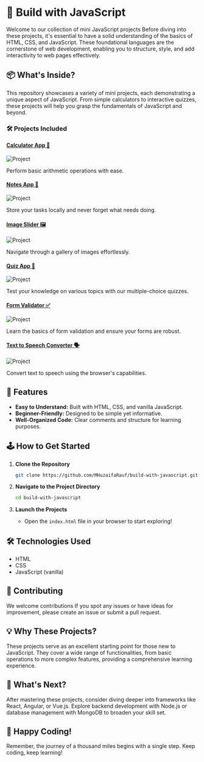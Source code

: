 # 🚀 Build with JavaScript

Welcome to our collection of mini JavaScript projects Before diving into these projects, it's essential to have a solid understanding of the basics of HTML, CSS, and JavaScript. These foundational languages are the cornerstone of web development, enabling you to structure, style, and add interactivity to web pages effectively.

## 📦 What's Inside?

This repository showcases a variety of mini projects, each demonstrating a unique aspect of JavaScript. From simple calculators to interactive quizzes, these projects will help you grasp the fundamentals of JavaScript and beyond.

### 🛠️ Projects Included

#### [Calculator App 🧮](1-Calculator/README.md)
![Project](1-Calculator/assets/images/project_SS.png)

Perform basic arithmetic operations with ease.

#### [Notes App 📝](2-Notes-App/README.md)
![Project](2-Notes-App/assets/images/project_SS.png)

Store your tasks locally and never forget what needs doing.

#### [Image Slider 🖼️](3-Image-Slider/README.md)
![Project](3-Image-Slider/assets/images/project_SS.png)

Navigate through a gallery of images effortlessly.

#### [Quiz App 🎯](4-Quiz-App/README.md)
![Project](4-Quiz-App/assets/images/project_SS.png)

Test your knowledge on various topics with our multiple-choice quizzes.

#### [Form Validator ✅](5-Form-Validator/README.md)
![Project](5-Form-Validator/assets/images/project_SS.png)

Learn the basics of form validation and ensure your forms are robust.

#### [Text to Speech Converter 🗣️](6-Text-To-Speech-Converter/README.md)
![Project](6-Text-To-Speech-Converter/assets/images/project_SS.png)

Convert text to speech using the browser's capabilities.

## 🌟 Features

- **Easy to Understand:** Built with HTML, CSS, and vanilla JavaScript.
- **Beginner-Friendly:** Designed to be simple yet informative.
- **Well-Organized Code:** Clear comments and structure for learning purposes.

## 🕹️ How to Get Started

1. **Clone the Repository**
   ```bash
   git clone https://github.com/MHuzaifaRauf/build-with-javascript.git
   ```

2. **Navigate to the Project Directory**
   ```bash
   cd build-with-javascript
   ```

3. **Launch the Projects**
   - Open the `index.html` file in your browser to start exploring!

## 🛠️ Technologies Used

- HTML
- CSS
- JavaScript (vanilla)

## 👥 Contributing

We welcome contributions If you spot any issues or have ideas for improvement, please create an issue or submit a pull request.

## 💡 Why These Projects?

These projects serve as an excellent starting point for those new to JavaScript. They cover a wide range of functionalities, from basic operations to more complex features, providing a comprehensive learning experience.

## 🏁 What's Next?

After mastering these projects, consider diving deeper into frameworks like React, Angular, or Vue.js. Explore backend development with Node.js or database management with MongoDB to broaden your skill set.

## 🎉 Happy Coding!

Remember, the journey of a thousand miles begins with a single step. Keep coding, keep learning!
